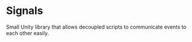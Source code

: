 # Signals
Small Unity library that allows decoupled scripts to communicate events to each other easily. 
